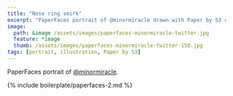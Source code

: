 ```yaml
---
title: "Nose ring smirk"
excerpt: "PaperFaces portrait of @minormiracle drawn with Paper by 53 on an iPad."
image: 
  path: &image /assets/images/paperfaces-minormiracle-twitter.jpg 
  feature: *image
  thumb: /assets/images/paperfaces-minormiracle-twitter-150.jpg
tags: [portrait, illustration, Paper by 53]
---
```


PaperFaces portrait of [@minormiracle](http://twitter.com/minormiracle).

{% include boilerplate/paperfaces-2.md %}
